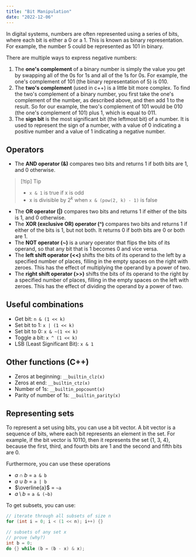 ```yaml
---
title: "Bit Manipulation"
date: "2022-12-06"
---
```

In digital systems, numbers are often represented using a series of bits, where each bit is either a 0 or a 1. This is known as binary representation. For example, the number 5 could be represented as 101 in binary.

There are multiple ways to express negative numbers:
1. The **one's complement** of a binary number is simply the value you get by swapping all of the 0s for 1s and all of the 1s for 0s. For example, the one's complement of 101 (the binary representation of 5) is 010.
2. The **two's complement** (used in c++) is a little bit more complex. To find the two's complement of a binary number, you first take the one's complement of the number, as described above, and then add 1 to the result. So for our example, the two's complement of 101 would be 010 (the one's complement of 101) plus 1, which is equal to 011.
3. The **sign bit** is the most significant bit (the leftmost bit) of a number. It is used to represent the sign of a number, with a value of 0 indicating a positive number and a value of 1 indicating a negative number.

## Operators
* The **AND operator (&)** compares two bits and returns 1 if both bits are 1, and 0 otherwise.

> [!tip] Tip
> - `x & 1` is true if x is odd
> - x is divisible by $2^k$ when `x & (pow(2, k) - 1)` is false

* The **OR operator (|)** compares two bits and returns 1 if either of the bits is 1, and 0 otherwise.
* The **XOR (exclusive OR) operator (^)** compares two bits and returns 1 if either of the bits is 1, but not both. It returns 0 if both bits are 0 or both are 1.
* The **NOT operator (~)** is a unary operator that flips the bits of its operand, so that any bit that is 1 becomes 0 and vice versa.
* The **left shift operator (<<)** shifts the bits of its operand to the left by a specified number of places, filling in the empty spaces on the right with zeroes. This has the effect of multiplying the operand by a power of two.
* The **right shift operator (>>)** shifts the bits of its operand to the right by a specified number of places, filling in the empty spaces on the left with zeroes. This has the effect of dividing the operand by a power of two.

## Useful combinations
- Get bit:  `n & (1 << k)`
- Set bit to 1: `x | (1 << k)`
- Set bit to 0: `x & ~(1 << k)`
- Toggle a bit: `x ^ (1 << k)`
- LSB (Least Significant Bit): `x & 1`

## Other functions (C++)
* Zeros at beginning: `__builtin_clz(x)`
* Zeros at end: `__builtin_ctz(x)`
* Number of 1s: `__builtin_popcount(x)`
* Parity of number of 1s: `__builtin_parity(x)`

## Representing sets
To represent a set using bits, you can use a bit vector. A bit vector is a sequence of bits, where each bit represents an element in the set. For example, if the bit vector is 10110, then it represents the set {1, 3, 4}, because the first, third, and fourth bits are 1 and the second and fifth bits are 0.

Furthermore, you can use these operations
- $a \cap b$ = `a & b`
- $a \cup b$ = `a | b`
- $\overline{a}$ = `~a`
- $a \setminus b$ = `a & (~b)`

To get subsets, you can use:

```cpp
// iterate through all subsets of size n
for (int i = 0; i < (1 << n); i++) {}

// subsets of any set x
// prove (why?)
int b = 0;
do {} while (b = (b - x) & x);
```